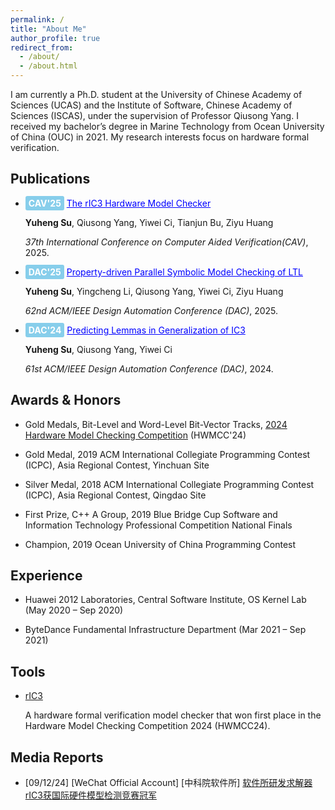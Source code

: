 ```yaml
---
permalink: /
title: "About Me"
author_profile: true
redirect_from: 
  - /about/
  - /about.html
---
```


I am currently a Ph.D. student at the University of Chinese Academy of Sciences (UCAS) and the Institute of Software, Chinese Academy of Sciences (ISCAS), under the supervision of Professor Qiusong Yang. I received my bachelor’s degree in Marine Technology from Ocean University of China (OUC) in 2021. My research interests focus on hardware formal verification.

## Publications
- <span style="background-color: #87CEEB; color: white; padding: 3px 5px; border-radius: 3px; font-weight: bold;">CAV'25</span> <a href="https://arxiv.org/abs/2502.13605" style="color: blue;"><span style="color: blue;">The rIC3 Hardware Model Checker</span></a>

  **Yuheng Su**, Qiusong Yang, Yiwei Ci, Tianjun Bu, Ziyu Huang

  *37th International Conference on Computer Aided Verification(CAV)*, 2025.

- <span style="background-color: #87CEEB; color: white; padding: 3px 5px; border-radius: 3px; font-weight: bold;">DAC'25</span> <a href="" style="color: blue;"><span style="color: blue;">Property-driven Parallel Symbolic Model Checking of LTL</span></a>

  **Yuheng Su**, Yingcheng Li, Qiusong Yang, Yiwei Ci, Ziyu Huang

  *62nd ACM/IEEE Design Automation Conference (DAC)*, 2025.


- <span style="background-color: #87CEEB; color: white; padding: 3px 5px; border-radius: 3px; font-weight: bold;">DAC'24</span> <a href="https://dl.acm.org/doi/10.1145/3649329.3655970" style="color: blue;"><span style="color: blue;">Predicting Lemmas in Generalization of IC3</span></a>

  **Yuheng Su**, Qiusong Yang, Yiwei Ci

  *61st ACM/IEEE Design Automation Conference (DAC)*, 2024.


## Awards & Honors
- Gold Medals, Bit-Level and Word-Level Bit-Vector Tracks, [2024 Hardware Model Checking Competition](https://hwmcc.github.io/2024/) (HWMCC'24)

- Gold Medal, 2019 ACM International Collegiate Programming Contest (ICPC), Asia Regional Contest, Yinchuan Site

- Silver Medal, 2018 ACM International Collegiate Programming Contest (ICPC), Asia Regional Contest, Qingdao Site

- First Prize, C++ A Group, 2019 Blue Bridge Cup Software and Information Technology Professional Competition National Finals

- Champion, 2019 Ocean University of China Programming Contest

## Experience
- Huawei 2012 Laboratories, Central Software Institute, OS Kernel Lab (May 2020 – Sep 2020)

- ByteDance Fundamental Infrastructure Department (Mar 2021 – Sep 2021)

## Tools
- [rIC3](https://github.com/gipsyh/rIC3.git)

  A hardware formal verification model checker that won first place in the Hardware Model Checking Competition 2024 (HWMCC24).

## Media Reports
- [09/12/24] [WeChat Official Account] [中科院软件所] [软件所研发求解器rIC3获国际硬件模型检测竞赛冠军](https://mp.weixin.qq.com/s/I9COEPiHmbEblof6f2qZUA)
